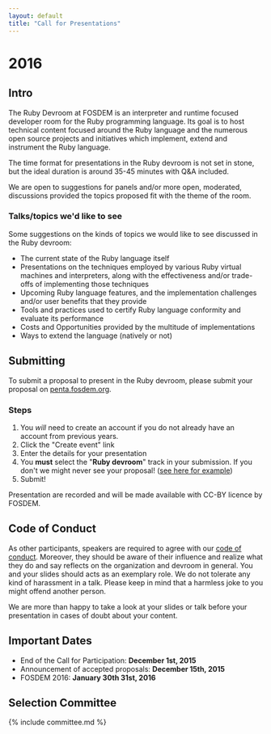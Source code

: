 ```yaml
---
layout: default
title: "Call for Presentations"
---
```


# 2016

## Intro

The Ruby Devroom at FOSDEM is an interpreter and runtime focused developer room for the Ruby programming language. Its goal is to host technical content focused around the Ruby
language and the numerous open source projects and initiatives which implement,
extend and instrument the Ruby language.

The time format for presentations in the Ruby devroom is not set in stone, but
the ideal duration is around 35-45 minutes with Q&A included.

We are open to suggestions for panels and/or more open, moderated, discussions
provided the topics proposed fit with the theme of the room.

### Talks/topics we'd like to see

Some suggestions on the kinds of topics we would like to see discussed in the
Ruby devroom:

* The current state of the Ruby language itself
* Presentations on the techniques employed by various Ruby virtual machines and
  interpreters, along with the effectiveness and/or trade-offs of implementing
  those techniques
* Upcoming Ruby language features, and the implementation challenges and/or
  user benefits that they provide
* Tools and practices used to certify Ruby language conformity and evaluate its
  performance
* Costs and Opportunities provided by the multitude of implementations
* Ways to extend the language (natively or not)


## Submitting

To submit a proposal to present in the Ruby devroom, please submit your
proposal on [penta.fosdem.org](https://penta.fosdem.org/submission/FOSDEM16).

### Steps

1. You *will* need to create an account if you do not already have an account from previous years.
1. Click the "Create event" link
1. Enter the details for your presentation
1. You **must** select the "**Ruby devroom**" track in your submission. If you
   don't we might never see your proposal! ([see here for
example](/images/track_selection.png))
1. Submit!


Presentation are recorded and will be made available with CC-BY licence by
FOSDEM.

## Code of Conduct

As other participants, speakers are required to agree with our
[code of conduct](coc). Moreover, they should be aware of their influence and
realize what they do and say reflects on the organization and devroom in general.
You and your slides should acts as an exemplary role. We do not tolerate any
kind of harassment in a talk. Please keep in mind that a harmless joke to you
might offend another person.

We are more than happy to take a look at your slides or talk before your
presentation in cases of doubt about your content.

## Important Dates

* End of the Call for Participation: **December 1st, 2015**
* Announcement of accepted proposals: **December 15th, 2015**
* FOSDEM 2016: **January 30th 31st, 2016**

## Selection Committee

{% include committee.md %}
